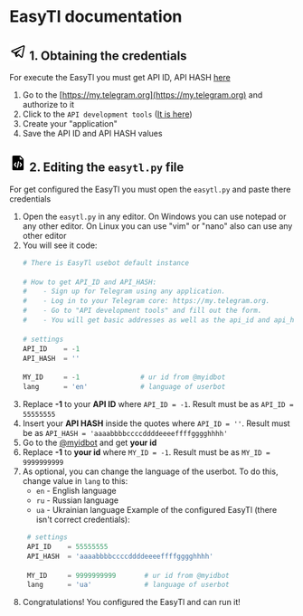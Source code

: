 # EasyTl documentation

## ![Telegram icon](../icons/telegram-icon.png) 1. Obtaining the credentials
For execute the EasyTl you must get API ID, API HASH [here](https://my.telegram.org)

1. Go to the [https://my.telegram.org](https://my.telegram.org) and authorize to it
2. Click to the `API development tools` ([It is here](https://my.telegram.org/apps))
3. Create your "application"
4. Save the API ID and API HASH values

## ![Code icon](../icons/code-icon.png)  2. Editing the `easytl.py` file
For get configured the EasyTl you must open the `easytl.py` and paste there credentials

1. Open the `easytl.py` in any editor. On Windows you can use notepad or any other editor. On Linux you can use "vim" or "nano" also can use any other editor
2. You will see it code:
    ```python
    # There is EasyTl usebot default instance
    
    # How to get API_ID and API_HASH:
    #    - Sign up for Telegram using any application.
    #    - Log in to your Telegram core: https://my.telegram.org.
    #    - Go to "API development tools" and fill out the form.
    #    - You will get basic addresses as well as the api_id and api_hash parameters
    
    # settings
    API_ID    = -1
    API_HASH  = ''
    
    MY_ID     = -1               # ur id from @myidbot
    lang      = 'en'             # language of userbot
    ```
3. Replace **-1** to your **API ID** where `API_ID = -1`. Result must be as `API_ID = 55555555`
4. Insert your **API HASH** inside the quotes where `API_ID = ''`. Result must be as `API_HASH = 'aaaabbbbccccddddeeeeffffgggghhhh'`
5. Go to the [@myidbot](https://t.me/myidbot) and get **your id**
6. Replace **-1** to **your id** where `MY_ID = -1`. Result must be as `MY_ID = 9999999999`
7. As optional, you can change the language of the userbot. To do this, change value in `lang` to this:
   - `en` - English language
   - `ru` - Russian language
   - `ua` - Ukrainian language
   Example of the configured EasyTl (there isn't correct credentials):
   ```python
    # settings
    API_ID    = 55555555
    API_HASH  = 'aaaabbbbccccddddeeeeffffgggghhhh'
    
    MY_ID     = 9999999999       # ur id from @myidbot
    lang      = 'ua'             # language of userbot
    ```
8. Congratulations! You configured the EasyTl and can run it!